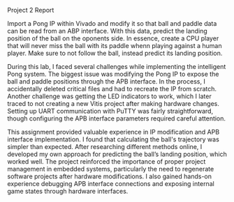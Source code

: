 Project 2 Report

Import a Pong IP within Vivado and modify it so that ball and paddle data can be read from an ABP interface. With this data, predict the landing position of the ball on the oponents side. In essence, create a CPU player that will never miss the ball with its paddle whenn playing against a human player. Make sure to not follow the ball, instead predict its landing position. 

During this lab, I faced several challenges while implementing the intelligent Pong system. The biggest issue was modifying the Pong IP to expose the ball and paddle positions through the APB interface. In the process, I accidentally deleted critical files and had to recreate the IP from scratch. Another challenge was getting the LED indicators to work, which I later traced to not creating a new Vitis project after making hardware changes. Setting up UART communication with PuTTY was fairly straightforward, though configuring the APB interface parameters required careful attention.

This assignment provided valuable experience in IP modification and APB interface implementation. I found that calculating the ball's trajectory was simpler than expected. After researching different methods online, I developed my own approach for predicting the ball’s landing position, which worked well. The project reinforced the importance of proper project management in embedded systems, particularly the need to regenerate software projects after hardware modifications. I also gained hands-on experience debugging APB interface connections and exposing internal game states through hardware interfaces.

